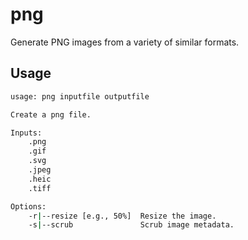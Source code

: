 # png

Generate PNG images from a variety of similar formats.


## Usage

```bash
usage: png inputfile outputfile

Create a png file.

Inputs:
    .png
    .gif
    .svg
    .jpeg
    .heic
    .tiff

Options:
    -r|--resize [e.g., 50%]  Resize the image.
    -s|--scrub               Scrub image metadata.

```


